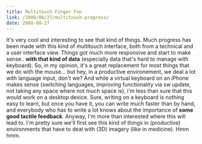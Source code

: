 ```yaml
---
title: Multitouch Finger Fun
link: /2008/08/27/multitouch-progress/
date: 2008-08-27
---
```



It's very cool and interesting to see that kind of things. Much progress has been made with this kind of multitouch interface, both from a technical and a user interface view. Things got much more responsive and start to make sense.. **with that kind of data** (especially data that's hard to manage with keyboard). So, in my opinion, it's a great replacement for most things that we do with the mouse... but hey, in a productive environement, we deal a lot with language input, don't we? And while a virtual keyboard on an iPhone makes sense (switching languages, improving functionality via sw update, not taking any space where not much space is), i'm less than sure that this would work on a desktop device. Sure, writing on a keyboard is nothing easy to learn, but once you have it, you can write much faster than by hand, and everybody who has to write a lot knows about the importance of **some good tactile feedback**. Anyway, I'm more than interested where this will lead to. I'm pretty sure we'll first see this kind of things in (productive) environments that have to deal with (3D) imagery (like in medicine). Hmm hmm.
